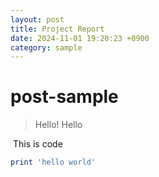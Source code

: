 ```yaml
---
layout: post
title: Project Report
date: 2024-11-01 19:20:23 +0900
category: sample
---
```

# post-sample
> Hello! Hello

<a href="SP-27 Pinky Spotify app Final report1.pdf" class="image fit"><img src="images/marr_pic.jpg" alt=""></a>
This is code
```ruby
print 'hello world'
```
